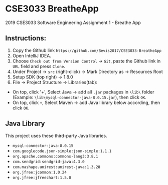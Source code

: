 # CSE3033 BreatheApp
2019 CSE3033 Software Engineering Assignment 1 - Breathe App

## Instructions:
1. Copy the Github link `https://github.com/Bevis2017/CSE3033-BreatheApp`
2. Open IntelliJ IDEA.
3. Choose `Check out from Version Control` -> `Git`, paste the Github link in `URL` field and press `Clone`.
4. Under Project -> `src` (right-click) -> Mark Directory as -> Resources Root
5. Setup SDK (top right) -> 1.8.0
6. File -> Project Structure -> Libraries(tab):
  - On top, click '+', Select Java -> add all `.jar` packages in `\lib\` folder (Example: `\lib\mysql-connector-java-8.0.15.jar`), then click `OK`.
  - On top, click `+`, Select Maven -> add Java library below according, then click `OK`.

## Java Library
This project uses these third-party Java libraries.

- `mysql-connector-java-8.0.15`
- `com.googlecode.json-simple:json-simple:1.1.1`
- `org.apache.commons:commons-lang3:3.8.1`
- `com.sendgrid:sendgrid-java:4.3.0`
- `com.mashape.unirest:unirest-java:1.3.28`
- `org.jfree:jcommon:1.0.24`
- `org.jfree:jfreechart:1.5.0`
